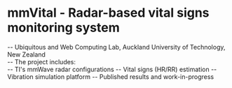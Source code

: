 # mmVital - Radar-based vital signs monitoring system
-- Ubiquitous and Web Computing Lab, Auckland University of Technology, New Zealand <br>
-- The project includes: <br>
--      TI's mmWave radar configurations
--      Vital signs (HR/RR) estimation
--      Vibration simulation platform
--      Published results and work-in-progress 

